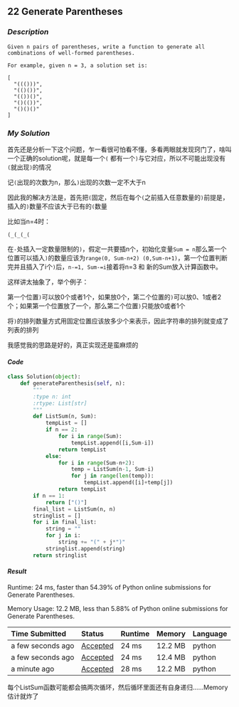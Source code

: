 ## 22 Generate Parentheses

### *Description*

```
Given n pairs of parentheses, write a function to generate all combinations of well-formed parentheses.

For example, given n = 3, a solution set is:

[
  "((()))",
  "(()())",
  "(())()",
  "()(())",
  "()()()"
]
```



### *My Solution*

首先还是分析一下这个问题，乍一看很可怕看不懂，多看两眼就发现窍门了，啥叫一个正确的solution呢，就是每一个`(` 都有一个`)`与它对应，所以不可能出现没有`(`就出现`)`的情况

记`(`出现的次数为n，那么`)`出现的次数一定不大于n

因此我的解决方法是，首先把`(`固定，然后在每个`(`之前插入任意数量的`)`前提是，插入的`)`数量不应该大于已有的`(`数量

比如当n=4时：

`(_(_(_(`

在`-`处插入一定数量限制的`)`，假定一共要插n个，初始化变量`Sum = n`那么第一个位置可以插入`)`的数量应该为`range(0, Sum-n+2) (0,Sum-n+1)`，第一个位置判断完并且插入了i个`)`后，`n-=1, Sum-=i`接着将n=3 和 新的Sum放入计算函数中。



这样讲太抽象了，举个例子：

第一个位置`)`可以放0个或者1个，如果放0个，第二个位置的`)`可以放0、1或者2个；如果第一个位置放了一个，那么第二个位置`)`只能放0或者1个

将`)`的排列数量方式用固定位置应该放多少个来表示，因此字符串的排列就变成了列表的排列

我感觉我的思路是好的，真正实现还是蛮麻烦的

#### *Code*

```python
class Solution(object):
    def generateParenthesis(self, n):
        """
        :type n: int
        :rtype: List[str]
        """
        def ListSum(n, Sum):
            tempList = []
            if n == 2:
                for i in range(Sum):
                    tempList.append([i,Sum-i])
                return tempList
            else:
                for i in range(Sum-n+2):
                    temp = ListSum(n-1, Sum-i)
                    for j in range(len(temp)):
                        tempList.append([i]+temp[j])
                return tempList
        if n == 1:
            return ["()"]
        final_list = ListSum(n, n)
        stringlist = []
        for i in final_list:
            string = ""
            for j in i:
                string += "(" + j*")"
            stringlist.append(string)
        return stringlist
```



#### *Result*

Runtime: 24 ms, faster than 54.39% of Python online submissions for Generate Parentheses.

Memory Usage: 12.2 MB, less than 5.88% of Python online submissions for Generate Parentheses.

| Time Submitted    | Status                                                       | Runtime | Memory  | Language |
| :---------------- | :----------------------------------------------------------- | :------ | :------ | :------- |
| a few seconds ago | [Accepted](https://leetcode.com/submissions/detail/303772087/) | 24 ms   | 12.2 MB | python   |
| a few seconds ago | [Accepted](https://leetcode.com/submissions/detail/303772032/) | 24 ms   | 12.4 MB | python   |
| a minute ago      | [Accepted](https://leetcode.com/submissions/detail/303771878/) | 28 ms   | 12.2 MB | python   |



每个ListSum函数可能都会搞两次循环，然后循环里面还有自身递归......Memory估计就炸了